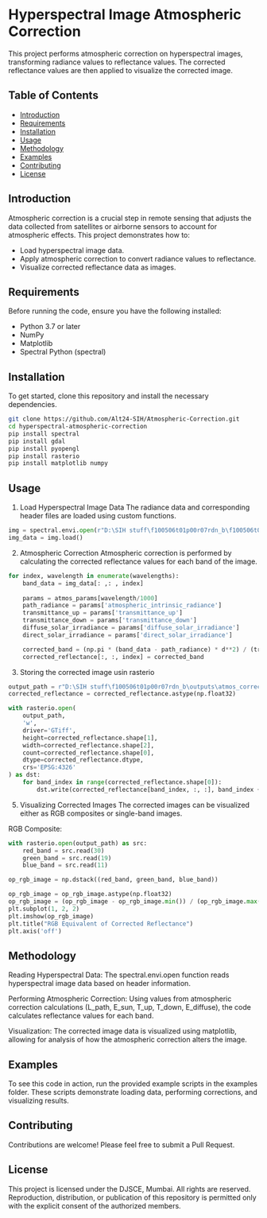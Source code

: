 # Hyperspectral Image Atmospheric Correction
This project performs atmospheric correction on hyperspectral images, transforming radiance values to reflectance values. The corrected reflectance values are then applied to visualize the corrected image.

## Table of Contents
- [Introduction](#introduction)
- [Requirements](#requirements)
- [Installation](#installation)
- [Usage](#usage)
- [Methodology](#methodology)
- [Examples](#examples)
- [Contributing](#contributing)
- [License](#license)

## Introduction
Atmospheric correction is a crucial step in remote sensing that adjusts the data collected from satellites or airborne sensors to account for atmospheric effects. This project demonstrates how to:

- Load hyperspectral image data.
- Apply atmospheric correction to convert radiance values to reflectance.
- Visualize corrected reflectance data as images.

## Requirements
Before running the code, ensure you have the following installed:

- Python 3.7 or later
- NumPy
- Matplotlib
- Spectral Python (spectral)

## Installation
To get started, clone this repository and install the necessary dependencies.

```bash
git clone https://github.com/Alt24-SIH/Atmospheric-Correction.git
cd hyperspectral-atmospheric-correction
pip install spectral
pip install gdal
pip install pyopengl
pip install rasterio
pip install matplotlib numpy
```
## Usage
1. Load Hyperspectral Image Data
The radiance data and corresponding header files are loaded using custom functions.

```python
img = spectral.envi.open(r"D:\SIH stuff\f100506t01p00r07rdn_b\f100506t01p00r07rdn_b_sc01_ort_img.hdr", r"D:\SIH stuff\f100506t01p00r07rdn_b\f100506t01p00r07rdn_b_sc01_ort_img")
img_data = img.load() 
```
2. Atmospheric Correction
Atmospheric correction is performed by calculating the corrected reflectance values for each band of the image.

```python
for index, wavelength in enumerate(wavelengths):
    band_data = img_data[: ,: , index]
    
    params = atmos_params[wavelength/1000]
    path_radiance = params['atmospheric_intrinsic_radiance']
    transmittance_up = params['transmittance_up']
    transmittance_down = params['transmittance_down']
    diffuse_solar_irradiance = params['diffuse_solar_irradiance']
    direct_solar_irradiance = params['direct_solar_irradiance']

    corrected_band = (np.pi * (band_data - path_radiance) * d**2) / (transmittance_up * (direct_solar_irradiance * np.cos(solar_zenith) * transmittance_down + diffuse_solar_irradiance))
    corrected_reflectance[:, :, index] = corrected_band
```

3. Storing the corrected image usin rasterio

```python
output_path = r"D:\SIH stuff\f100506t01p00r07rdn_b\outputs\atmos_correct_1.tif"
corrected_reflectance = corrected_reflectance.astype(np.float32)

with rasterio.open(
    output_path,
    'w',
    driver='GTiff',
    height=corrected_reflectance.shape[1],
    width=corrected_reflectance.shape[2],
    count=corrected_reflectance.shape[0],
    dtype=corrected_reflectance.dtype,
    crs='EPSG:4326'
) as dst:
    for band_index in range(corrected_reflectance.shape[0]):
        dst.write(corrected_reflectance[band_index, :, :], band_index + 1)
```

5. Visualizing Corrected Images
The corrected images can be visualized either as RGB composites or single-band images.

RGB Composite:

```python
with rasterio.open(output_path) as src:
    red_band = src.read(30)
    green_band = src.read(19)
    blue_band = src.read(11)

op_rgb_image = np.dstack((red_band, green_band, blue_band))

op_rgb_image = op_rgb_image.astype(np.float32)
op_rgb_image = (op_rgb_image - op_rgb_image.min()) / (op_rgb_image.max() - op_rgb_image.min())
plt.subplot(1, 2, 2)
plt.imshow(op_rgb_image)
plt.title("RGB Equivalent of Corrected Reflectance")
plt.axis('off')
```

## Methodology
Reading Hyperspectral Data: The spectral.envi.open function reads hyperspectral image data based on header information.

Performing Atmospheric Correction: Using values from atmospheric correction calculations (L_path, E_sun, T_up, T_down, E_diffuse), the code calculates reflectance values for each band.

Visualization: The corrected image data is visualized using matplotlib, allowing for analysis of how the atmospheric correction alters the image.

## Examples
To see this code in action, run the provided example scripts in the examples folder. These scripts demonstrate loading data, performing corrections, and visualizing results.

## Contributing
Contributions are welcome! Please feel free to submit a Pull Request.

## License
This project is licensed under the DJSCE, Mumbai. All rights are reserved. Reproduction, distribution, or publication of this repository is permitted only with the explicit consent of the authorized members.
